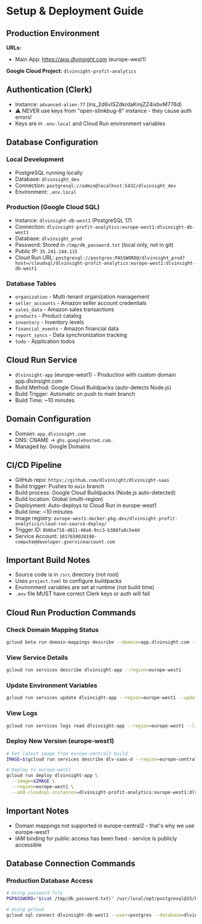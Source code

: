 # Setup & Deployment Guide

## Production Environment

**URLs:**
- Main App: https://app.dlvinsight.com (europe-west1)

**Google Cloud Project:** `dlvinsight-profit-analytics`

## Authentication (Clerk)
- Instance: `advanced-alien-77` (ins_2d6vISZdkrdaKmjZZ4ixbvM776d)
- ⚠️ NEVER use keys from "open-stinkbug-8" instance - they cause auth errors!
- Keys are in `.env.local` and Cloud Run environment variables

## Database Configuration

### Local Development
- PostgreSQL running locally
- Database: `dlvinsight_dev`
- Connection: `postgresql://admin@localhost:5432/dlvinsight_dev`
- Environment: `.env.local`

### Production (Google Cloud SQL)
- Instance: `dlvinsight-db-west1` (PostgreSQL 17)
- Connection: `dlvinsight-profit-analytics:europe-west1:dlvinsight-db-west1`
- Database: `dlvinsight_prod`
- Password: Stored in `/tmp/db_password.txt` (local only, not in git)
- Public IP: `35.241.144.115`
- Cloud Run URL: `postgresql://postgres:PASSWORD@/dlvinsight_prod?host=/cloudsql/dlvinsight-profit-analytics:europe-west1:dlvinsight-db-west1`

### Database Tables
- `organization` - Multi-tenant organization management
- `seller_accounts` - Amazon seller account credentials
- `sales_data` - Amazon sales transactions
- `products` - Product catalog
- `inventory` - Inventory levels
- `financial_events` - Amazon financial data
- `report_syncs` - Data synchronization tracking
- `todo` - Application todos

## Cloud Run Service
- `dlvinsight-app` (europe-west1) - Production with custom domain app.dlvinsight.com
- Build Method: Google Cloud Buildpacks (auto-detects Node.js)
- Build Trigger: Automatic on push to main branch
- Build Time: ~10 minutes

## Domain Configuration
- Domain: `app.dlvinsight.com`
- DNS: CNAME → `ghs.googlehosted.com.`
- Managed by: Google Domains

## CI/CD Pipeline
- GitHub repo: `https://github.com/dlvinsight/dlvinsight-saas`
- Build trigger: Pushes to `main` branch
- Build process: Google Cloud Buildpacks (Node.js auto-detected)
- Build location: Global (multi-region)
- Deployment: Auto-deploys to Cloud Run in europe-west1
- Build time: ~10 minutes
- Image registry: `europe-west1-docker.pkg.dev/dlvinsight-profit-analytics/cloud-run-source-deploy/`
- Trigger ID: `8b6ba718-d811-48a6-9cc3-b388fa8c5e4d`
- Service Account: `1017650028198-compute@developer.gserviceaccount.com`

## Important Build Notes
- Source code is in `/src` directory (not root)
- Uses `project.toml` to configure buildpacks
- Environment variables are set at runtime (not build time)
- `.env` file MUST have correct Clerk keys or auth will fail

## Cloud Run Production Commands

### Check Domain Mapping Status
```bash
gcloud beta run domain-mappings describe --domain=app.dlvinsight.com --region=europe-west1
```

### View Service Details
```bash
gcloud run services describe dlvinsight-app --region=europe-west1
```

### Update Environment Variables
```bash
gcloud run services update dlvinsight-app --region=europe-west1 --update-env-vars="KEY=value"
```

### View Logs
```bash
gcloud run services logs read dlvinsight-app --region=europe-west1 --limit=50
```

### Deploy New Version (europe-west1)
```bash
# Get latest image from europe-central2 build
IMAGE=$(gcloud run services describe dlv-saas-d --region=europe-central2 --format="get(spec.template.spec.containers[0].image)")

# Deploy to europe-west1
gcloud run deploy dlvinsight-app \
  --image=$IMAGE \
  --region=europe-west1 \
  --add-cloudsql-instances=dlvinsight-profit-analytics:europe-west1:dlvinsight-db-west1
```

## Important Notes
- Domain mappings not supported in europe-central2 - that's why we use europe-west1
- IAM binding for public access has been fixed - service is publicly accessible

## Database Connection Commands

### Production Database Access
```bash
# Using password file
PGPASSWORD="$(cat /tmp/db_password.txt)" /usr/local/opt/postgresql@15/bin/psql -h 35.241.144.115 -U postgres -d dlvinsight_prod

# Using gcloud
gcloud sql connect dlvinsight-db-west1 --user=postgres --database=dlvinsight_prod
```